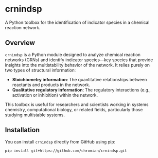 # crnindsp

A Python toolbox for the identification of indicator species in a chemical reaction network.

## Overview

`crnindsp` is a Python module designed to analyze chemical reaction networks (CRNs) and identify indicator species—key species that provide insights into the multistability behavior of the network. It relies purely on two types of structural information:

- **Stoichiometry information**: The quantitative relationships between reactants and products in the network.
- **Qualitative regulatory information**: The regulatory interactions (e.g., activation or inhibition) within the network.

This toolbox is useful for researchers and scientists working in systems chemistry, computational biology, or related fields, particularly those studying multistable systems.

## Installation

You can install `crnindsp` directly from GitHub using pip:

```bash
pip install git+https://github.com/chromian/crnindsp.git
```

